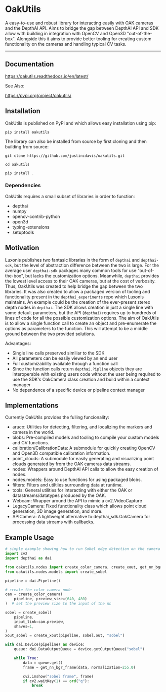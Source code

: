 # OakUtils

A easy-to-use and robust library for interacting easily with OAK cameras and the DepthAI API. Aims to bridge the gap between DepthAI API and SDK allow with building in integration with OpenCV and Open3D "out-of-the-box".
Alongside this it aims to provide better tooling for creating custom functionality on the cameras and handling typical CV tasks.

---

## Documentation

https://oakutils.readthedocs.io/en/latest/

See Also:

https://pypi.org/project/oakutils/

## Installation

OakUtils is published on PyPi and which allows easy installation using pip:

`pip install oakutils`

The library can also be installed from source by first cloning and then building from source:

`git clone https://github.com/justincdavis/oakutils.git`

`cd oakutils`

`pip install .`

### Dependencies

OakUtils requires a small subset of libraries in order to function: 

* depthai
* numpy
* opencv-contrib-python
* open3d
* typing-extensions
* setuptools

## Motivation

Luxonis publishes two fantasic libraries in the form of `depthai` and `depthai-sdk`, but the level of abstraction difference between the two is large. For the average user `depthai-sdk` packages many common tools for use "out-of-the-box", but lacks the customization options. Meanwhile, `depthai` provides the lowest level access to their OAK cameras, but at the cost of verbosity. Thus, OakUtils was created to help bridge the gap between the two libraries. It was also created to allow a packaged version of tooling and functionality present in the `depthai_experiments` repo which Luxonis maintains.
An example could be the creation of the ever-present stereo depth nodes in `depthai`. The SDK allows creation in just a single line with some default parameters, but the API (`depthai`) requires up to hundreds of lines of code for all the possible customization options. The aim of OakUtils is to allow a single function call to create an object and pre-enumerate the options as parameters to the function. This will attempt to be a middle ground between the two
provided solutions.

Advantages:

* Single line calls preserved similiar to the SDK
* All parameters can be easily viewed by an end user
* Full customizability available through a function call
* Since the function calls return `depthai.Pipline` objects they are interoperable with existing users code without the user being required to use the SDK's OakCamera class creation and build within a context manager
* No dependence of a specific device or pipeline context manager

## Implementations

Currently OakUtils provides the fulling funcionality:

* aruco: Utilities for detecting, filtering, and localizing the markers and camera in the world.
* blobs: Pre-compiled models and tooling to compile your custom models and CV functions.
* calibration/CalibrationData: A submodule for quickly creating OpenCV and Open3D compatible calibration information.
* point_clouds: A submodule for easily generating and visualizing point clouds generated by from the OAK cameras data streams.
* nodes: Wrappers around DepthAI API calls to allow the easy creation of nodes.
* nodes.models: Easy to use functions for using packaged blobs.
* filters: Filters and utiltiies surrounding data at runtime.
* tools: General utilities for interacting with either the OAK or datastreams/datatypes produced by the OAK.
* Webcam: Wrapper around the API to mimic a cv2.VideoCapture
* LegacyCamera: Fixed functionality class which allows point cloud generation, 3D image generation, and more.
* APICamera: A lightweight alternative to depthai_sdk.OakCamera for processing data streams with callbacks.

## Example Usage

```python
# simple example showing how to run Sobel edge detection on the camera
import cv2
import depthai as dai

from oakutils.nodes import create_color_camera, create_xout, get_nn_bgr_frame
from oakutils.nodes.models import create_sobel

pipeline = dai.Pipeline()

# create the color camera node
cam = create_color_camera(
    pipeline, preview_size=(640, 480)
)  # set the preview size to the input of the nn

sobel = create_sobel(
    pipeline,
    input_link=cam.preview,
    shaves=1,
)
xout_sobel = create_xout(pipeline, sobel.out, "sobel")

with dai.Device(pipeline) as device:
    queue: dai.DataOutputQueue = device.getOutputQueue("sobel")

    while True:
        data = queue.get()
        frame = get_nn_bgr_frame(data, normalization=255.0)

        cv2.imshow("sobel frame", frame)
        if cv2.waitKey(1) == ord("q"):
            break
```

